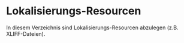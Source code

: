 Lokalisierungs-Resourcen
========================

In diesem Verzeichnis sind Lokalisierungs-Resourcen abzulegen (z.B. XLIFF-Dateien).